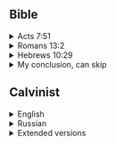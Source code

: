 ## Bible

<details>
<summary>Acts 7:51</summary>

Questions: Does the Bible say, thay ware able to resist Holy Spirit?

Вопросы: Говорит ли Библия, что они способны противостоять Святому Духу?

[English](https://www.biblegateway.com/passage/?search=Acts+7%3A51&version=KJV)  

[Russian](https://www.biblegateway.com/passage/?search=Acts+7%3A51&version=RUSV)   

[Polish](https://www.biblegateway.com/passage/?search=Acts+7%3A51&version=UBG)    

</details>

<details>
<summary>Romans 13:2</summary>

Question: Does this verse say that people can resist the Holy Ghost?

Вопрос: Говорит ли этот стих о том, что люди могут противиться Святому Духу?

[English](https://www.biblegateway.com/passage/?search=Romans+13%3A2&version=KJV)  

[Russian](https://www.biblegateway.com/passage/?search=Acts+7%3A51&version=RUSV)   

[Polish](https://www.biblegateway.com/passage/?search=Acts+7%3A51&version=UBG)    

</details>

<details>
<summary>Hebrews 10:29</summary>

Question: How can we not resist Spirit of GRACE yet we can do things despite it? 

Вопрос: Как мы можем не сопротивляться Духу Благодати, но при этом совершать поступки вопреки ему? 

[English](https://www.biblegateway.com/passage/?search=Hebrews+10%3A29&version=KJV)  

[Russian](https://www.biblegateway.com/passage/?search=Hebrews+10%3A29&version=RUSV)   

[Polish](https://www.biblegateway.com/passage/?search=Hebrews+10%3A29&version=UBG)    

</details>


<details>
<summary>My conclusion, can skip</summary>

Seems like Bible indicates that we have a capacity to resist Holy Spirit and that it was quite common thing throught the Bible.


Похоже, что Библия указывает на то, что мы способны сопротивляться Святому Духу, и что это было довольно распространенным явлением на протяжении всей Библии.

</details>


## Calvinist


<details>
<summary>English</summary>

     I - Stands for Irresistible Grace

    Irresistible grace is the belief that God brings his 
    Elect to salvation through an internal call, which 
    they are powerless to resist. The Holy Spirit supplies 
    grace to them until they repent and are born again.

    Calvinists back this doctrine with such verses as 
    Romans 9:16, Philippians 2:12-13, and John 6:28-29. 

</details>

<details>
<summary>Russian</summary>

    I - означает "Непреодолимая благодать".

    Непреодолимая благодать - это вера в то, что Бог 
    приводит своих избранных к спасению через внутренний 
    призыв, которому они не в силах сопротивляться. Святой 
    Дух подает им благодать до тех пор, пока они не 
    покаются и не родятся свыше.

    Кальвинисты подкрепляют эту доктрину такими стихами, 
    как Римлянам 9:16, Филиппийцам 2:12-13 и Иоанна 
    6:28-29.

</details>

<details>
<summary>Extended versions</summary>

[Source](http://www.prca.org/pamphlets/pamphlet_41.html)

<details>
<summary>English</summary>

    I - Irresistible Grace

    The fourth Biblical truth in the five points of 
    Calvinism teaches that God's grace to save a person 
    cannot be resisted. Grace is God's free and unmerited 
    power to save a person from his sins which would 
    otherwise lead us to hell. Grace brings him to heaven 
    who naturally would end in eternal hell.

    That grace is irresistible. That means that if God 
    gives grace to you, there is nothing in the world that 
    you can do to resist it and thwart God's intention to 
    take you to heaven. The certainty of salvation for 
    God's elect is seen in John 6:37 where Jesus says: 
    "All that the Father hath given me shall come to me...
    " There is no doubt that they will be saved. Verse 44 
    says that those who come to God come because God draws 
    them. Not our will, but God's will is first and 
    powerful.

    Now, some ridicule this truth of the Bible and say 
    that it makes man go to heaven against his will. "He 
    kicks and screams all the way to heaven." But that is 
    not how the Bible presents God's grace. God makes His 
    people "willing in the day of His power" Psalm 110:3. 
    For a wonderful illustration of that truth, just 
    consider the converted Apostle Paul. "By the grace of 
    God' he was what he was (I Corinthians 15:10). And 
    immediately after his conversion he said willingly, 
    "Lord, what wilt thou have me to do?" Acts 9:6. That 
    surely was not against his will.

    God's grace is sweet and irresistible. He makes us 
    love it and want nothing else. He is as irresistible 
    to us as a husband to his newly-wed bride. Come with 
    us and hear God's wonderful grace proclaimed in Christ 
    any Lord's Day. 

</details>

<details>
<summary>Russian</summary>

    I - Непреодолимая благодать

    Четвертая библейская истина в пяти пунктах кальвинизма 
    учит, что Божьей благодати, направленной на спасение 
    человека, невозможно сопротивляться. Благодать - это 
    свободная и незаслуженная сила Бога спасти человека от 
    его грехов, которые в противном случае привели бы нас 
    в ад. Благодать приводит на небеса того, кто 
    естественным образом оказался бы в вечном аду.

    Эта благодать непреодолима. Это значит, что если Бог 
    дарует вам благодать, то вы ничего в мире не сможете 
    сделать, чтобы воспротивиться ей и помешать Божьему 
    намерению взять вас на небеса. Уверенность в спасении 
    избранных Богом людей видна из Иоанна 6:37, где Иисус 
    говорит: "Все, что дал Мне Отец, ко Мне придет..." Нет 
    никаких сомнений в том, что они будут спасены. Стих 44 
    говорит, что те, кто приходит к Богу, приходят потому, 
    что Бог их привлекает. Не наша воля, а Божья воля 
    является первой и могущественной.

    Некоторые высмеивают эту истину Библии и говорят, что 
    она заставляет человека идти на небо против его воли. 
    "Он пинается и кричит всю дорогу до небес". Но Библия 
    не так представляет Божью благодать. Бог делает Свой 
    народ "желающим в день силы Своей" Псалом 110:3. 
    Замечательной иллюстрацией этой истины может послужить 
    обращенный апостол Павел. "По милости Божьей" он стал 
    тем, кем стал (I Коринфянам 15:10). И сразу после 
    своего обращения он с готовностью сказал: "Господи, 
    что Тебе угодно, чтобы я делал?" Деяния 9:6. Это, 
    конечно, не было против его воли.

    Божья благодать сладка и неотразима. Он заставляет нас 
    любить ее и не желать ничего другого. Он так же 
    неотразим для нас, как муж для своей новобрачной 
    невесты. Приходите с нами и послушайте, как чудесная 
    Божья благодать провозглашается во Христе в любой 
    Господень день.

</details>

</details>
